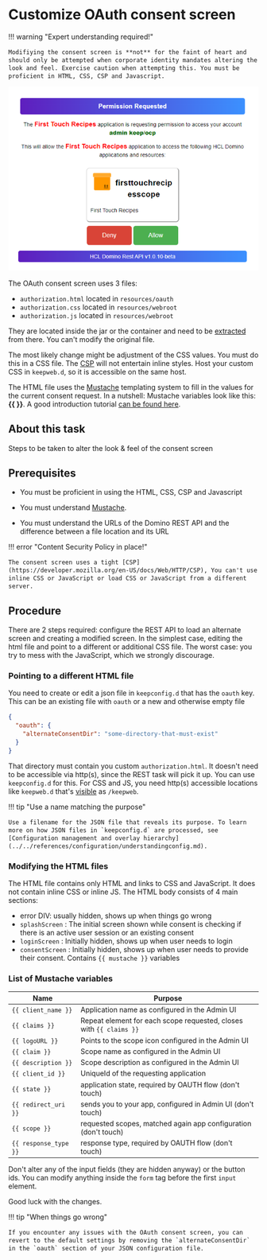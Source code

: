 # Customize OAuth consent screen

!!! warning "Expert understanding required!"

    Modifiying the consent screen is **not** for the faint of heart and should only be attempted when corporate identity mandates altering the look and feel. Exercise caution when attempting this. You must be proficient in HTML, CSS, CSP and Javascript.

![Consent Screen](../../assets/images/consentscreen.png)

The OAuth consent screen uses 3 files:

- `authorization.html` located in `resources/oauth`
- `authorization.css` located in `resources/webroot`
- `authorization.js` located in `resources/webroot`

They are located inside the jar or the container and need to be [extracted](https://www.wikihow.com/Extract-a-JAR-File) from there. You can't modify the original file.

The most likely change might be adjustment of the CSS values. You must do this in a CSS file. The [CSP](https://developer.mozilla.org/en-US/docs/Web/HTTP/CSP) will not entertain inline styles. Host your custom CSS in `keepweb.d`, so it is accessible on the same host.

The HTML file uses the [Mustache](https://mustache.github.io/) templating system to fill in the values for the current consent request. In a nutshell: Mustache variables look like this: **&#123;&#123;&nbsp;&#125;&#125;**. A good introduction tutorial [can be found here](https://www.baeldung.com/mustache/).

## About this task

Steps to be taken to alter the look & feel of the consent screen

## Prerequisites

- You must be proficient in using the HTML, CSS, CSP and Javascript

- You must understand [Mustache](https://mustache.github.io/).
- You must understand the URLs of the Domino REST API and the difference between a file location and its URL

!!! error "Content Security Policy in place!"

    The consent screen uses a tight [CSP](https://developer.mozilla.org/en-US/docs/Web/HTTP/CSP), You can't use inline CSS or JavaScript or load CSS or JavaScript from a different server.

## Procedure

There are 2 steps required: configure the REST API to load an alternate screen and creating a modified screen. In the simplest case, editing the html file and point to a different or additional CSS file. The worst case: you try to mess with the JavaScript, which we strongly discourage.

### Pointing to a different HTML file

You need to create or edit a json file in `keepconfig.d` that has the `oauth` key. This can be an existing file with `oauth` or a new and otherwise empty file

```json
{
  "oauth": {
    "alternateConsentDir": "some-directory-that-must-exist"
  }
}
```

That directory must contain you custom `authorization.html`. It doesn't need to be accessible via http(s), since the REST task will pick it up. You can use `keepconfig.d` for this. For CSS and JS, you need http(s) accessible locations like `keepweb.d` that's [visible](../../references/usingdominorestapi/keepapplications.md#hosting-static-applications) as `/keepweb`.

!!! tip "Use a name matching the purpose"

    Use a filename for the JSON file that reveals its purpose. To learn more on how JSON files in `keepconfig.d` are processed, see [Configuration management and overlay hierarchy](../../references/configuration/understandingconfig.md).

### Modifying the HTML files

The HTML file contains only HTML and links to CSS and JavaScript. It does not contain inline CSS or inline JS. The HTML body consists of 4 main sections:

- error DIV: usually hidden, shows up when things go wrong
- `splashScreen` : The initial screen shown while consent is checking if there is an active user session or an existing consent
- `loginScreen` : Initially hidden, shows up when user needs to login
- `consentScreen` : Initially hidden, shows up when user needs to provide their consent. Contains `{{ mustache }}` variables

### List of Mustache variables

| Name                  | Purpose                                                             |
| --------------------- | ------------------------------------------------------------------- |
| `{{ client_name }}`   | Application name as configured in the Admin UI                       |
| `{{ claims }}`        | Repeat element for each scope requested, closes with `{{ claims }}` |
| `{{ logoURL }}`       | Points to the scope icon configured in the Admin UI                  |
| `{{ claim }}`         | Scope name as configured in the Admin UI                             |
| `{{ description }}`   | Scope description as configured in the Admin UI                       |
| `{{ client_id }}`     | UniqueId of the requesting application                              |
| `{{ state }}`         | application state, required by OAUTH flow (don't touch)             |
| `{{ redirect_uri }}`  | sends you to your app, configured in Admin UI (don't touch)          |
| `{{ scope }}`         | requested scopes, matched again app configuration (don't touch)     |
| `{{ response_type }}` | response type, required by OAUTH flow (don't touch)                 |

Don't alter any of the input fields (they are hidden anyway) or the button ids. You can modify anything inside the `form` tag before the first `input` element.

Good luck with the changes.

!!! tip "When things go wrong"

    If you encounter any issues with the OAuth consent screen, you can revert to the default settings by removing the `alternateConsentDir` in the `oauth` section of your JSON configuration file.
